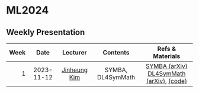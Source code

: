 # ML2024

## Weekly Presentation

| Week |    Date    |                      Lecturer                      |      Contents     |                                                                                      Refs & Materials                                                                                      |
|-----:|:----------:|:--------------------------------------------------:|:-----------------:|:------------------------------------------------------------------------------------------------------------------------------------------------------------------------------:|
|    1 | 2023-11-12 | [Jinheung Kim](https://github.com/jinheungkim1216) | SYMBA, DL4SymMath | [SYMBA (arXiv)](https://arxiv.org/abs/2206.08901)<br>[DL4SymMath (arXiv)](https://arxiv.org/abs/1912.01412), [(code)](https://github.com/facebookresearch/SymbolicMathematics) |
